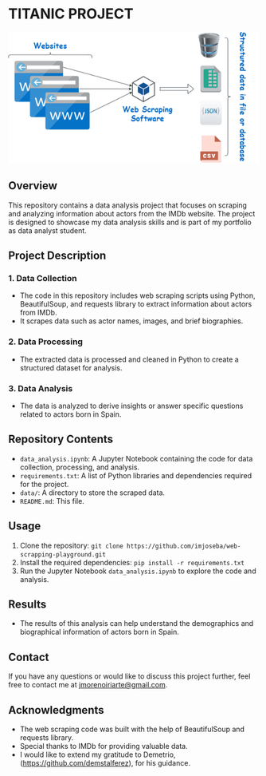 
# TITANIC PROJECT
![Cover Image](Web-scraping.png)

## Overview

This repository contains a data analysis project that focuses on scraping and analyzing information about actors from the IMDb website. The project is designed to showcase my data analysis skills and is part of my portfolio as data analyst student.

## Project Description

### 1. Data Collection

- The code in this repository includes web scraping scripts using Python, BeautifulSoup, and requests library to extract information about actors from IMDb.
- It scrapes data such as actor names, images, and brief biographies.

### 2. Data Processing

- The extracted data is processed and cleaned in Python to create a structured dataset for analysis.

### 3. Data Analysis

- The data is analyzed to derive insights or answer specific questions related to actors born in Spain.

## Repository Contents

- `data_analysis.ipynb`: A Jupyter Notebook containing the code for data collection, processing, and analysis.
- `requirements.txt`: A list of Python libraries and dependencies required for the project.
- `data/`: A directory to store the scraped data.
- `README.md`: This file.

## Usage

1. Clone the repository: `git clone https://github.com/imjoseba/web-scrapping-playground.git`
2. Install the required dependencies: `pip install -r requirements.txt`
3. Run the Jupyter Notebook `data_analysis.ipynb` to explore the code and analysis.

## Results

- The results of this analysis can help understand the demographics and biographical information of actors born in Spain.

## Contact

If you have any questions or would like to discuss this project further, feel free to contact me at jmorenoiriarte@gmail.com.

## Acknowledgments

- The web scraping code was built with the help of BeautifulSoup and requests library.
- Special thanks to IMDb for providing valuable data.
- I would like to extend my gratitude to Demetrio, (https://github.com/demstalferez), for his guidance.

